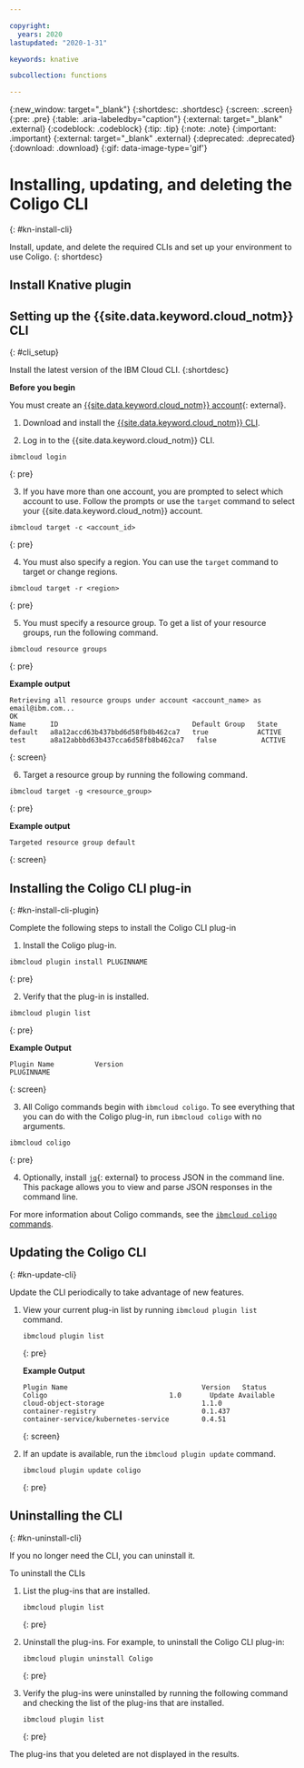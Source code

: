 ```yaml
---

copyright:
  years: 2020
lastupdated: "2020-1-31"

keywords: knative

subcollection: functions

---
```


{:new_window: target="_blank"}
{:shortdesc: .shortdesc}
{:screen: .screen}
{:pre: .pre}
{:table: .aria-labeledby="caption"}
{:external: target="_blank" .external}
{:codeblock: .codeblock}
{:tip: .tip}
{:note: .note}
{:important: .important}
{:external: target="_blank" .external}
{:deprecated: .deprecated}
{:download: .download}
{:gif: data-image-type='gif'}

# Installing, updating, and deleting the Coligo CLI
{: #kn-install-cli}

Install, update, and delete the required CLIs and set up your environment to use Coligo.
{: shortdesc}

## Install Knative plugin

## Setting up the {{site.data.keyword.cloud_notm}} CLI
{: #cli_setup}

Install the latest version of the IBM Cloud CLI.
{:shortdesc}

**Before you begin**

You must create an [{{site.data.keyword.cloud_notm}} account](https://cloud.ibm.com/){: external}.

1. Download and install the [{{site.data.keyword.cloud_notm}} CLI](/docs/cli/reference/ibmcloud?topic=cloud-cli-install-ibmcloud-cli).

2. Log in to the {{site.data.keyword.cloud_notm}} CLI.

  ```
  ibmcloud login
  ```
  {: pre}

3. If you have more than one account, you are prompted to select which account to use. Follow the prompts or use the `target` command to select your {{site.data.keyword.cloud_notm}} account.

  ```
  ibmcloud target -c <account_id>
  ```
  {: pre}

4. You must also specify a region. You can use the `target` command to target or change regions.
  
  ```
  ibmcloud target -r <region>
  ```
  {: pre}

5. You must specify a resource group. To get a list of your resource groups, run the following command.

  ```
  ibmcloud resource groups
  ```
  {: pre}

  **Example output**

  ```
  Retrieving all resource groups under account <account_name> as email@ibm.com...
  OK
  Name      ID                                 Default Group   State   
  default   a8a12accd63b437bbd6d58fb8b462ca7   true            ACTIVE
  test      a8a12abbbd63b437cca6d58fb8b462ca7   false           ACTIVE
  ```
  {: screen}

6. Target a resource group by running the following command.

  ```
  ibmcloud target -g <resource_group>
  ```
  {: pre}

  **Example output**

  ```
  Targeted resource group default
  ```
  {: screen}

## Installing the Coligo CLI plug-in
{: #kn-install-cli-plugin}


Complete the following steps to install the Coligo CLI plug-in

1. Install the Coligo plug-in.

  ```
  ibmcloud plugin install PLUGINNAME
  ```
  {: pre}

2. Verify that the plug-in is installed.

  ```
  ibmcloud plugin list
  ```
  {: pre}

  **Example Output**

  ```
  Plugin Name          Version
  PLUGINNAME
  ```
  {: screen}

3. All Coligo commands begin with `ibmcloud coligo`. To see everything that you can do with the Coligo plug-in, run `ibmcloud coligo` with no arguments.

  ```
  ibmcloud coligo
  ```
  {: pre}
  
4. Optionally, install [`jq`](https://stedolan.github.io/jq){: external} to process JSON in the command line. This package allows you to view and parse JSON responses in the command line.

For more information about Coligo commands, see the [`ibmcloud coligo` commands](/docs/functions?topic=functions-kn-cli).


## Updating the Coligo CLI
{: #kn-update-cli}

Update the CLI periodically to take advantage of new features.

1. View your current plug-in list by running `ibmcloud plugin list` command.

   ```
   ibmcloud plugin list
   ```
   {: pre}
   
   **Example Output**
   
   ```
   Plugin Name                                 Version   Status        
   Coligo                              1.0       Update Available   
   cloud-object-storage                        1.1.0        
   container-registry                          0.1.437      
   container-service/kubernetes-service        0.4.51       
   ```
   {: screen}

2. If an update is available, run the `ibmcloud plugin update` command.

   ```
   ibmcloud plugin update coligo
   ```
   {: pre}



## Uninstalling the CLI
{: #kn-uninstall-cli}

If you no longer need the CLI, you can uninstall it.

To uninstall the CLIs

1. List the plug-ins that are installed.
   
   ```
   ibmcloud plugin list
   ```
   {: pre}
   
2. Uninstall the plug-ins. For example, to uninstall the Coligo CLI plug-in:
   
   ```
   ibmcloud plugin uninstall Coligo
   ```
   {: pre}
   
3. Verify the plug-ins were uninstalled by running the following command and checking the list of the plug-ins that are installed.

   ```
   ibmcloud plugin list
   ```
   {: pre}

The plug-ins that you deleted are not displayed in the results.
